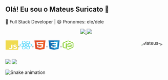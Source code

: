 ## Olá! Eu sou o Mateus Suricato 👋

🌱 Full Stack Developer | 😄 Pronomes: ele/dele

<div align="center">
  <a href="https://github.com/mateussuricato">
  <img height="180em" src="https://github-readme-stats.vercel.app/api?username=mateussuricato&show_icons=true&theme=dark&include_all_commits=true&count_private=true"/>
  <img height="180em" src="https://github-readme-stats.vercel.app/api/top-langs/?username=mateussuricato&layout=compact&langs_count=7&theme=dark"/>
</div>
<div style="display: inline_block"><br>
  <img align="center" alt="Mateus-Js" height="30" width="40" src="https://raw.githubusercontent.com/devicons/devicon/master/icons/javascript/javascript-plain.svg">
  <img align="center" alt="Mateus-React" height="30" width="40" src="https://raw.githubusercontent.com/devicons/devicon/master/icons/react/react-original.svg">
  <img align="center" alt="Mateus-HTML" height="30" width="40" src="https://raw.githubusercontent.com/devicons/devicon/master/icons/html5/html5-original.svg">
  <img align="center" alt="Mateus-CSS" height="30" width="40" src="https://raw.githubusercontent.com/devicons/devicon/master/icons/css3/css3-original.svg">
  <img align="center" alt="Mateus-Nodejs" height="30" width="40" src="https://raw.githubusercontent.com/devicons/devicon/1119b9f84c0290e0f0b38982099a2bd027a48bf1/icons/nodejs/nodejs-original.svg">
  <img align="right" alt="Mateus-pic" height="150" style="border-radius:50px;" src="https://media.discordapp.net/attachments/258202286092713994/968559619653894225/download20220402140732.png?width=676&height=676">
</div>
  
   ##
  
  <div> 
  <a href = "mailto:mateeusof@hotmail.com"><img src="https://img.shields.io/badge/-Gmail-%23333?style=for-the-badge&logo=gmail&logoColor=white" target="_blank"></a>
  <a href="https://www.linkedin.com/in/mateus-delfino-nunes-262318181/" target="_blank"><img src="https://img.shields.io/badge/-LinkedIn-%230077B5?style=for-the-badge&logo=linkedin&logoColor=white" target="_blank"></a> 
 
![Snake animation](https://github.com/mateussuricato/mateussuricato/blob/output/github-contribution-grid-snake.svg)
 
</div>

